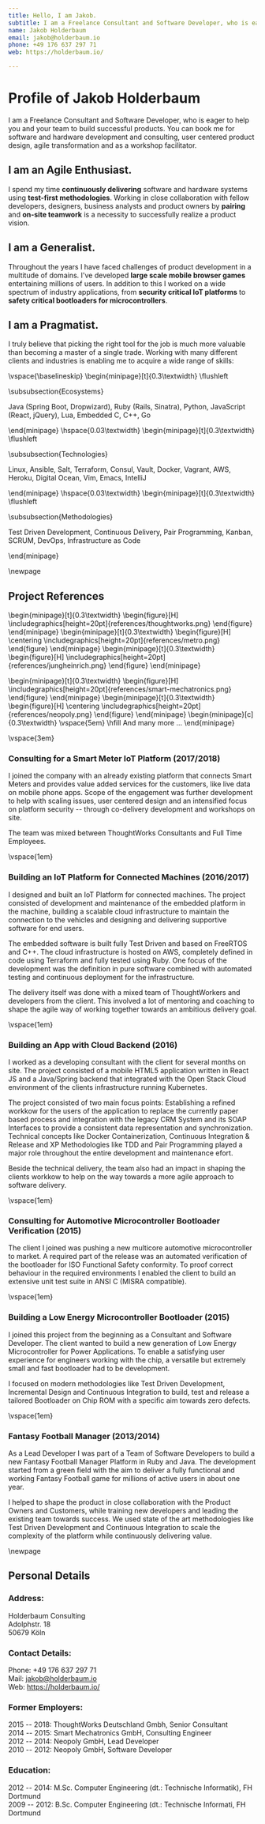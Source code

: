 ```yaml
---
title: Hello, I am Jakob.
subtitle: I am a Freelance Consultant and Software Developer, who is eager to help you and your team to build successful products!
name: Jakob Holderbaum
email: jakob@holderbaum.io
phone: +49 176 637 297 71
web: https://holderbaum.io/

---
```


# Profile of Jakob Holderbaum

I am a Freelance Consultant and Software Developer, who is eager to help you
and your team to build successful products.  You can book me for software and
hardware development and consulting, user centered product design, agile
transformation and as a workshop facilitator.

## I am an Agile Enthusiast.

I spend my time **continuously delivering** software and hardware systems using
**test-first methodologies**. Working in close collaboration with fellow
developers, designers, business analysts and product owners by **pairing** and
**on-site teamwork** is a necessity to successfully realize a product vision.

## I am a Generalist.

Throughout the years I have faced challenges of product development in a
multitude of domains. I've developed **large scale mobile browser games**
entertaining millions of users. In addition to this I worked on a wide spectrum
of industry applications, from **security critical IoT platforms** to **safety
critical bootloaders for microcontrollers**.

## I am a Pragmatist.

I truly believe that picking the right tool for the job is much more valuable
than becoming a master of a single trade. Working with many different clients
and industries is enabling me to acquire a wide range of skills:

\vspace{\baselineskip}
\begin{minipage}[t]{0.3\textwidth}
\flushleft

\subsubsection{Ecosystems}

Java (Spring Boot, Dropwizard),
Ruby (Rails, Sinatra),
Python,
JavaScript (React, jQuery),
Lua,
Embedded C,
C++,
Go

\end{minipage}
\hspace{0.03\textwidth}
\begin{minipage}[t]{0.3\textwidth}
\flushleft

\subsubsection{Technologies}

Linux,
Ansible,
Salt,
Terraform,
Consul,
Vault,
Docker,
Vagrant,
AWS,
Heroku,
Digital Ocean,
Vim,
Emacs,
IntelliJ

\end{minipage}
\hspace{0.03\textwidth}
\begin{minipage}[t]{0.3\textwidth}
\flushleft

\subsubsection{Methodologies}

Test Driven Development,
Continuous Delivery,
Pair Programming,
Kanban,
SCRUM,
DevOps,
Infrastructure as Code

\end{minipage}

\newpage

## Project References

\begin{minipage}[t]{0.3\textwidth}
\begin{figure}[H]
\includegraphics[height=20pt]{references/thoughtworks.png}
\end{figure}
\end{minipage}
\begin{minipage}[t]{0.3\textwidth}
\begin{figure}[H]
\centering
\includegraphics[height=20pt]{references/metro.png}
\end{figure}
\end{minipage}
\begin{minipage}[t]{0.3\textwidth}
\begin{figure}[H]
\includegraphics[height=20pt]{references/jungheinrich.png}
\end{figure}
\end{minipage}

\begin{minipage}[t]{0.3\textwidth}
\begin{figure}[H]
\includegraphics[height=20pt]{references/smart-mechatronics.png}
\end{figure}
\end{minipage}
\begin{minipage}[t]{0.3\textwidth}
\begin{figure}[H]
\centering
\includegraphics[height=20pt]{references/neopoly.png}
\end{figure}
\end{minipage}
\begin{minipage}[c]{0.3\textwidth}
\vspace{5em}
\hfill And many more ...
\end{minipage}

\vspace{3em}

### Consulting for a Smart Meter IoT Platform (2017/2018)

I joined the company with an already existing platform that connects Smart
Meters and provides value added services for the customers, like live data on
mobile phone apps. Scope of the engagement was further development to help with
scaling issues, user centered design and an intensified focus on platform
security -- through co-delivery development and workshops on site.

The team was mixed between ThoughtWorks Consultants and Full Time Employees.

\vspace{1em}

### Building an IoT Platform for Connected Machines (2016/2017)

I designed and built an IoT Platform for connected machines. The project
consisted of development and maintenance of the embedded platform in the
machine, building a scalable cloud infrastructure to maintain the connection to
the vehicles and designing and delivering supportive software for end users.

The embedded software is built fully Test Driven and based on FreeRTOS and C++.
The cloud infrastructure is hosted on AWS, completely defined in code using
Terraform and fully tested using Ruby. One focus of the development was the
definition in pure software combined with automated testing and continuous
deployment for the infrastructure.

The delivery itself was done with a mixed team of ThoughtWorkers and developers
from the client. This involved a lot of mentoring and coaching to shape the
agile way of working together towards an ambitious delivery goal.

\vspace{1em}

### Building an App with Cloud Backend (2016)

I worked as a developing consultant with the client for several months on site.
The project consisted of a mobile HTML5 application written in React JS and a
Java/Spring backend that integrated with the Open Stack Cloud environment of
the clients infrastructure running Kubernetes.

The project consisted of two main focus points: Establishing a refined workkow
for the users of the application to replace the currently paper based process
and integration with the legacy CRM System and its SOAP Interfaces to provide a
consistent data representation and synchronization.  Technical concepts like
Docker Containerization, Continuous Integration & Release and XP Methodologies
like TDD and Pair Programming played a major role throughout the entire
development and maintenance efort.

Beside the technical delivery, the team also had an impact in shaping the clients workkow to help on the way towards a more agile approach to software delivery.

\vspace{1em}

### Consulting for Automotive Microcontroller Bootloader Verification (2015)

The client I joined was pushing a new multicore automotive microcontroller to
market. A required part of the release was an automated verification of the
bootloader for ISO Functional Safety conformity. To proof correct behaviour in
the required environments I enabled the client to build an extensive unit test
suite in ANSI C (MISRA compatible).

\vspace{1em}

### Building a Low Energy Microcontroller Bootloader (2015)

I joined this project from the beginning as a Consultant and Software Developer. The client wanted to build a new generation of Low Energy Microcontroller for Power Applications. To enable a satisfying user experience for engineers working with the chip, a versatile but extremely small and fast bootloader had to be development.

I focused on modern methodologies like Test Driven Development, Incremental
Design and Continuous Integration to build, test and release a tailored
Bootloader on Chip ROM with a specific aim towards zero defects.

\vspace{1em}

### Fantasy Football Manager (2013/2014)

As a Lead Developer I was part of a Team of Software Developers to build a new
Fantasy Football Manager Platform in Ruby and Java. The development started
from a green field with the aim to deliver a fully functional and working
Fantasy Football game for millions of active users in about one year.

I helped to shape the product in close collaboration with the Product Owners
and Customers, while training new developers and leading the existing team
towards success. We used state of the art methodologies like Test Driven
Development and Continuous Integration to scale the complexity of the platform
while continuously delivering value.

\newpage

## Personal Details

### Address:

Holderbaum Consulting  
Adolphstr. 18  
50679 Köln

### Contact Details:

Phone: +49 176 637 297 71  
Mail: jakob@holderbaum.io  
Web: https://holderbaum.io/

### Former Employers:

2015 -- 2018: ThoughtWorks Deutschland Gmbh, Senior Consultant  
2014 -- 2015: Smart Mechatronics GmbH, Consulting Engineer  
2012 -- 2014: Neopoly GmbH, Lead Developer  
2010 -- 2012: Neopoly GmbH, Software Developer

### Education:

2012 -- 2014: M.Sc. Computer Engineering (dt.: Technische Informatik), FH Dortmund  
2009 -- 2012: B.Sc. Computer Engineering (dt.: Technische Informati, FH Dortmund  
